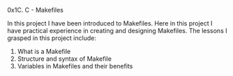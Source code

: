 0x1C. C - Makefiles

In this project I have been introduced to Makefiles. Here in this project I have practical experience in creating and designing Makefiles. The lessons I grasped in this project include:
1. What is a Makefile
2. Structure and syntax of Makefile
3. Variables in Makefiles and their benefits
